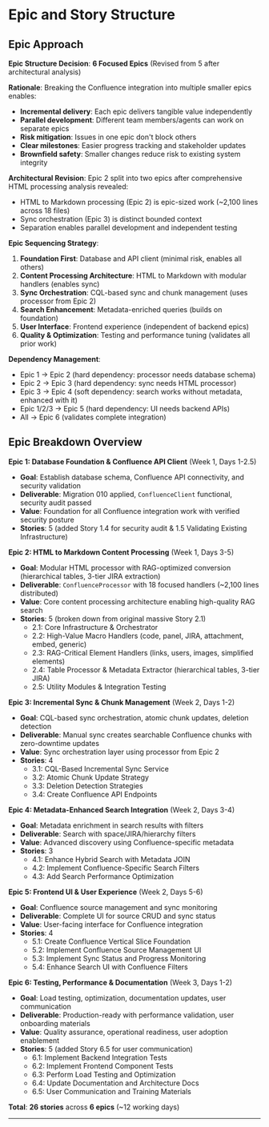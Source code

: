 # Epic and Story Structure

## Epic Approach

**Epic Structure Decision**: **6 Focused Epics** (Revised from 5 after architectural analysis)

**Rationale**: Breaking the Confluence integration into multiple smaller epics enables:
- **Incremental delivery**: Each epic delivers tangible value independently
- **Parallel development**: Different team members/agents can work on separate epics
- **Risk mitigation**: Issues in one epic don't block others
- **Clear milestones**: Easier progress tracking and stakeholder updates
- **Brownfield safety**: Smaller changes reduce risk to existing system integrity

**Architectural Revision**: Epic 2 split into two epics after comprehensive HTML processing analysis revealed:
- HTML to Markdown processing (Epic 2) is epic-sized work (~2,100 lines across 18 files)
- Sync orchestration (Epic 3) is distinct bounded context
- Separation enables parallel development and independent testing

**Epic Sequencing Strategy**:
1. **Foundation First**: Database and API client (minimal risk, enables all others)
2. **Content Processing Architecture**: HTML to Markdown with modular handlers (enables sync)
3. **Sync Orchestration**: CQL-based sync and chunk management (uses processor from Epic 2)
4. **Search Enhancement**: Metadata-enriched queries (builds on foundation)
5. **User Interface**: Frontend experience (independent of backend epics)
6. **Quality & Optimization**: Testing and performance tuning (validates all prior work)

**Dependency Management**:
- Epic 1 → Epic 2 (hard dependency: processor needs database schema)
- Epic 2 → Epic 3 (hard dependency: sync needs HTML processor)
- Epic 3 → Epic 4 (soft dependency: search works without metadata, enhanced with it)
- Epic 1/2/3 → Epic 5 (hard dependency: UI needs backend APIs)
- All → Epic 6 (validates complete integration)

## Epic Breakdown Overview

**Epic 1: Database Foundation & Confluence API Client** (Week 1, Days 1-2.5)
- **Goal**: Establish database schema, Confluence API connectivity, and security validation
- **Deliverable**: Migration 010 applied, `ConfluenceClient` functional, security audit passed
- **Value**: Foundation for all Confluence integration work with verified security posture
- **Stories**: 5 (added Story 1.4 for security audit & 1.5 Validating Existing Infrastructure)

**Epic 2: HTML to Markdown Content Processing** (Week 1, Days 3-5)
- **Goal**: Modular HTML processor with RAG-optimized conversion (hierarchical tables, 3-tier JIRA extraction)
- **Deliverable**: `ConfluenceProcessor` with 18 focused handlers (~2,100 lines distributed)
- **Value**: Core content processing architecture enabling high-quality RAG search
- **Stories**: 5 (broken down from original massive Story 2.1)
  - 2.1: Core Infrastructure & Orchestrator
  - 2.2: High-Value Macro Handlers (code, panel, JIRA, attachment, embed, generic)
  - 2.3: RAG-Critical Element Handlers (links, users, images, simplified elements)
  - 2.4: Table Processor & Metadata Extractor (hierarchical tables, 3-tier JIRA)
  - 2.5: Utility Modules & Integration Testing

**Epic 3: Incremental Sync & Chunk Management** (Week 2, Days 1-2)
- **Goal**: CQL-based sync orchestration, atomic chunk updates, deletion detection
- **Deliverable**: Manual sync creates searchable Confluence chunks with zero-downtime updates
- **Value**: Sync orchestration layer using processor from Epic 2
- **Stories**: 4
  - 3.1: CQL-Based Incremental Sync Service
  - 3.2: Atomic Chunk Update Strategy
  - 3.3: Deletion Detection Strategies
  - 3.4: Create Confluence API Endpoints

**Epic 4: Metadata-Enhanced Search Integration** (Week 2, Days 3-4)
- **Goal**: Metadata enrichment in search results with filters
- **Deliverable**: Search with space/JIRA/hierarchy filters
- **Value**: Advanced discovery using Confluence-specific metadata
- **Stories**: 3
  - 4.1: Enhance Hybrid Search with Metadata JOIN
  - 4.2: Implement Confluence-Specific Search Filters
  - 4.3: Add Search Performance Optimization

**Epic 5: Frontend UI & User Experience** (Week 2, Days 5-6)
- **Goal**: Confluence source management and sync monitoring
- **Deliverable**: Complete UI for source CRUD and sync status
- **Value**: User-facing interface for Confluence integration
- **Stories**: 4
  - 5.1: Create Confluence Vertical Slice Foundation
  - 5.2: Implement Confluence Source Management UI
  - 5.3: Implement Sync Status and Progress Monitoring
  - 5.4: Enhance Search UI with Confluence Filters

**Epic 6: Testing, Performance & Documentation** (Week 3, Days 1-2)
- **Goal**: Load testing, optimization, documentation updates, user communication
- **Deliverable**: Production-ready with performance validation, user onboarding materials
- **Value**: Quality assurance, operational readiness, user adoption enablement
- **Stories**: 5 (added Story 6.5 for user communication)
  - 6.1: Implement Backend Integration Tests
  - 6.2: Implement Frontend Component Tests
  - 6.3: Perform Load Testing and Optimization
  - 6.4: Update Documentation and Architecture Docs
  - 6.5: User Communication and Training Materials

**Total**: **26 stories** across **6 epics** (~12 working days)

---
